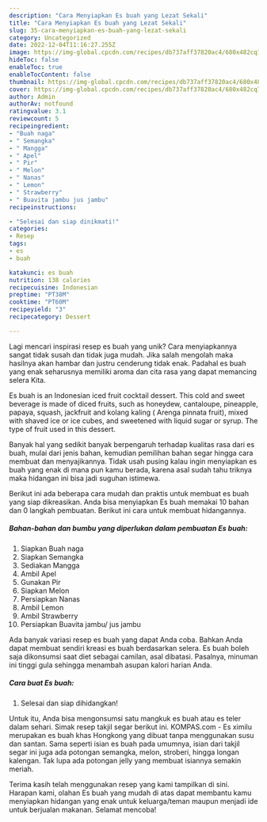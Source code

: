 ```yaml
---
description: "Cara Menyiapkan Es buah yang Lezat Sekali"
title: "Cara Menyiapkan Es buah yang Lezat Sekali"
slug: 35-cara-menyiapkan-es-buah-yang-lezat-sekali
category: Uncategorized
date: 2022-12-04T11:16:27.255Z
image: https://img-global.cpcdn.com/recipes/db737aff37820ac4/680x482cq70/es-buah-foto-resep-utama.jpg
hideToc: false
enableToc: true
enableTocContent: false
thumbnail: https://img-global.cpcdn.com/recipes/db737aff37820ac4/680x482cq70/es-buah-foto-resep-utama.jpg
cover: https://img-global.cpcdn.com/recipes/db737aff37820ac4/680x482cq70/es-buah-foto-resep-utama.jpg
author: Admin
authorAv: notfound
ratingvalue: 3.1
reviewcount: 5
recipeingredient:
- "Buah naga"
- " Semangka"
- " Mangga"
- " Apel"
- " Pir"
- " Melon"
- " Nanas"
- " Lemon"
- " Strawberry"
- " Buavita jambu jus jambu"
recipeinstructions:

- "Selesai dan siap dinikmati!"
categories:
- Resep
tags:
- es
- buah

katakunci: es buah 
nutrition: 138 calories
recipecuisine: Indonesian
preptime: "PT38M"
cooktime: "PT60M"
recipeyield: "3"
recipecategory: Dessert

---
```





Lagi mencari inspirasi resep es buah yang unik? Cara menyiapkannya sangat tidak susah dan tidak juga mudah. Jika salah mengolah maka hasilnya akan hambar dan justru cenderung tidak enak. Padahal es buah yang enak seharusnya memiliki aroma dan cita rasa yang dapat memancing selera Kita.





Es buah is an Indonesian iced fruit cocktail dessert. This cold and sweet beverage is made of diced fruits, such as honeydew, cantaloupe, pineapple, papaya, squash, jackfruit and kolang kaling ( Arenga pinnata fruit), mixed with shaved ice or ice cubes, and sweetened with liquid sugar or syrup. The type of fruit used in this dessert.

Banyak hal yang sedikit banyak berpengaruh terhadap kualitas rasa dari es buah, mulai dari jenis bahan, kemudian pemilihan bahan segar hingga cara membuat dan menyajikannya. Tidak usah pusing kalau ingin menyiapkan es buah yang enak di mana pun kamu berada, karena asal sudah tahu triknya maka hidangan ini bisa jadi suguhan istimewa.






Berikut ini ada beberapa cara mudah dan praktis untuk membuat es buah yang siap dikreasikan. Anda bisa menyiapkan Es buah memakai 10 bahan dan 0 langkah pembuatan. Berikut ini cara untuk membuat hidangannya.

<!--inarticleads1-->

##### Bahan-bahan dan bumbu yang diperlukan dalam pembuatan Es buah:

1. Siapkan Buah naga
1. Siapkan  Semangka
1. Sediakan  Mangga
1. Ambil  Apel
1. Gunakan  Pir
1. Siapkan  Melon
1. Persiapkan  Nanas
1. Ambil  Lemon
1. Ambil  Strawberry
1. Persiapkan  Buavita jambu/ jus jambu


Ada banyak variasi resep es buah yang dapat Anda coba. Bahkan Anda dapat membuat sendiri kreasi es buah berdasarkan selera. Es buah boleh saja dikonsumsi saat diet sebagai camilan, asal dibatasi. Pasalnya, minuman ini tinggi gula sehingga menambah asupan kalori harian Anda. 

<!--inarticleads2-->

##### Cara buat Es buah:


1. Selesai dan siap dihidangkan!

Untuk itu, Anda bisa mengonsumsi satu mangkuk es buah atau es teler dalam sehari. Simak resep takjil segar berikut ini. KOMPAS.com - Es ximilu merupakan es buah khas Hongkong yang dibuat tanpa menggunakan susu dan santan. Sama seperti isian es buah pada umumnya, isian dari takjil segar ini juga ada potongan semangka, melon, stroberi, hingga longan kalengan. Tak lupa ada potongan jelly yang membuat isiannya semakin meriah. 

Terima kasih telah menggunakan resep yang kami tampilkan di sini. Harapan kami, olahan Es buah yang mudah di atas dapat membantu kamu menyiapkan hidangan yang enak untuk keluarga/teman maupun menjadi ide untuk berjualan makanan. Selamat mencoba!
